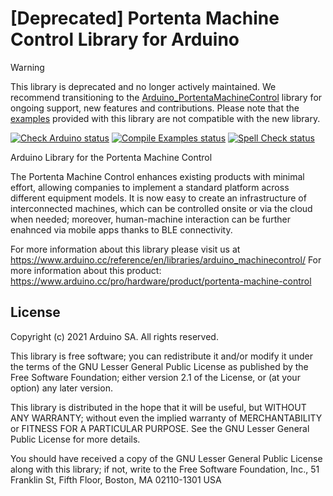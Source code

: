 # [Deprecated] Portenta Machine Control Library for Arduino

> [!WARNING]
> This library is deprecated and no longer actively maintained.
> We recommend transitioning to the [Arduino_PortentaMachineControl](https://github.com/arduino-libraries/Arduino_PortentaMachineControl) library for ongoing support, new features and contributions.
> Please note that the [examples](./examples/) provided with this library are not compatible with the new library.

[![Check Arduino status](https://github.com/arduino-libraries/Arduino_MachineControl/actions/workflows/check-arduino.yml/badge.svg)](https://github.com/arduino-libraries/Arduino_MachineControl/actions/workflows/check-arduino.yml)
[![Compile Examples status](https://github.com/arduino-libraries/Arduino_MachineControl/actions/workflows/compile-examples.yml/badge.svg)](https://github.com/arduino-libraries/Arduino_MachineControl/actions/workflows/compile-examples.yml)
[![Spell Check status](https://github.com/arduino-libraries/Arduino_MachineControl/actions/workflows/spell-check.yml/badge.svg)](https://github.com/arduino-libraries/Arduino_MachineControl/actions/workflows/spell-check.yml)

Arduino Library for the Portenta Machine Control

The Portenta Machine Control enhances existing products with minimal effort, allowing companies to implement a standard platform across different equipment models. It is now easy to create an infrastructure of interconnected machines, which can be controlled onsite or via the cloud when needed; moreover, human-machine interaction can be further enahnced via mobile apps thanks to BLE connectivity.

For more information about this library please visit us at https://www.arduino.cc/reference/en/libraries/arduino_machinecontrol/
For more information about this product: https://www.arduino.cc/pro/hardware/product/portenta-machine-control

## License

Copyright (c) 2021 Arduino SA. All rights reserved.

This library is free software; you can redistribute it and/or
modify it under the terms of the GNU Lesser General Public
License as published by the Free Software Foundation; either
version 2.1 of the License, or (at your option) any later version.

This library is distributed in the hope that it will be useful,
but WITHOUT ANY WARRANTY; without even the implied warranty of
MERCHANTABILITY or FITNESS FOR A PARTICULAR PURPOSE. See the GNU
Lesser General Public License for more details.

You should have received a copy of the GNU Lesser General Public
License along with this library; if not, write to the Free Software
Foundation, Inc., 51 Franklin St, Fifth Floor, Boston, MA 02110-1301 USA
